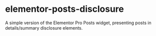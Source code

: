 # elementor-posts-disclosure
A simple version of the Elementor Pro Posts widget, presenting posts in details/summary disclosure elements.
